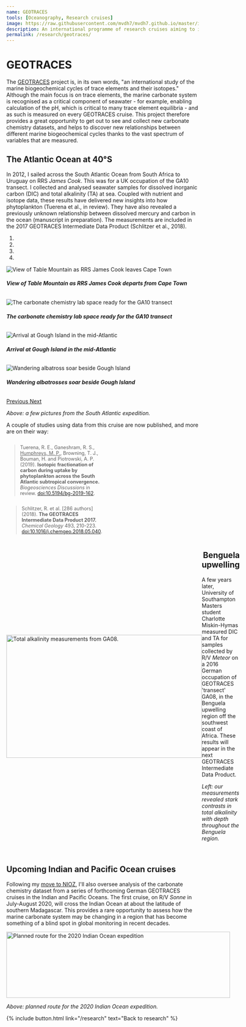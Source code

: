 ```yaml
---
name: GEOTRACES
tools: [Oceanography, Research cruises]
image: https://raw.githubusercontent.com/mvdh7/mvdh7.github.io/master/images/geotraces-map.png
description: An international programme of research cruises aiming to improve our understanding of trace element distributions and biogeochemical cycles throughout the global ocean.
permalink: /research/geotraces/
---
```


# GEOTRACES

The [GEOTRACES](http://www.geotraces.org) project is, in its own words, "an international study of the marine biogeochemical cycles of trace elements and their isotopes." Although the main focus is on trace elements, the marine carbonate system is recognised as a critical component of seawater - for example, enabling calculation of the pH, which is critical to many trace element equilibria - and as such is measured on every GEOTRACES cruise. This project therefore provides a great opportunity to get out to see and collect new carbonate chemistry datasets, and helps to discover new relationships between different marine biogeochemical cycles thanks to the vast spectrum of variables that are measured.

## The Atlantic Ocean at 40°S

In 2012, I sailed across the South Atlantic Ocean from South Africa to Uruguay on RRS *James Cook*. This was for a UK occupation of the GA10 transect. I collected and analysed seawater samples for dissolved inorganic carbon (DIC) and total alkalinity (TA) at sea. Coupled with nutrient and isotope data, these results have delivered new insights into how phytoplankton (Tuerena et al., in review). They have also revealed a previously unknown relationship between dissolved mercury and carbon in the ocean (manuscript in preparation). The measurements are included in the 2017 GEOTRACES Intermediate Data Product (Schlitzer et al., 2018).

<div id="carouselExampleIndicators" class="carousel slide" data-ride="carousel">
  <ol class="carousel-indicators">
    <li data-target="#carouselExampleIndicators" data-slide-to="0" class="active"></li>
    <li data-target="#carouselExampleIndicators" data-slide-to="1"></li>
    <li data-target="#carouselExampleIndicators" data-slide-to="2"></li>
    <li data-target="#carouselExampleIndicators" data-slide-to="3"></li>
  </ol>
  <div class="carousel-inner">
    <div class="carousel-item active">
      <img class="d-block w-100" src="/images/geotraces/ga10table.jpg" alt="View of Table Mountain as RRS James Cook leaves Cape Town">
      <div class="carousel-caption d-none d-md-block text-warning">
        <h6><b>View of Table Mountain as RRS <i>James Cook</i> departs from Cape Town</b></h6>
      </div>
    </div>
    <div class="carousel-item">
      <img class="d-block w-100" src="/images/geotraces/ga10lab.jpg" alt="The carbonate chemistry lab space ready for the GA10 transect">
      <div class="carousel-caption d-none d-md-block">
        <h6><b>The carbonate chemistry lab space ready for the GA10 transect</b></h6>
      </div>
    </div>
    <div class="carousel-item">
      <img class="d-block w-100" src="/images/geotraces/Gough_island_arrival.jpg" alt="Arrival at Gough Island in the mid-Atlantic">
      <div class="carousel-caption d-none d-md-block">
        <h6><b>Arrival at Gough Island in the mid-Atlantic</b></h6>
      </div>
    </div>
    <div class="carousel-item">
      <img class="d-block w-100" src="/images/geotraces/ga10gough.jpg" alt="Wandering albatross soar beside Gough Island">
      <div class="carousel-caption d-none d-md-block">
        <h6><b>Wandering albatrosses soar beside Gough Island</b></h6>
      </div>
    </div>
  </div>
  <a class="carousel-control-prev" href="#carouselExampleIndicators" role="button" data-slide="prev">
    <span class="carousel-control-prev-icon" aria-hidden="true"></span>
    <span class="sr-only">Previous</span>
  </a>
  <a class="carousel-control-next" href="#carouselExampleIndicators" role="button" data-slide="next">
    <span class="carousel-control-next-icon" aria-hidden="true"></span>
    <span class="sr-only">Next</span>
  </a>
</div>

<p class="text-center"><i>Above: a few pictures from the South Atlantic expedition.</i></p>

A couple of studies using data from this cruise are now published, and more are on their way:

<div style="display:flex; font-size:90%; flex-wrap:wrap">

<div style="padding-right:0.8%; width:50%; min-width:200px"><blockquote>
Tuerena, R. E., Ganeshram, R. S., <u>Humphreys, M. P.</u>, Browning, T. J., Bouman, H. and Piotrowski, A. P. (2019). <strong>Isotopic fractionation of carbon during uptake by phytoplankton across the South Atlantic subtropical convergence.</strong> <em>Biogeosciences Discussions</em> in review. <a href="https://doi.org/10.5194/bg-2019-162">doi:10.5194/bg-2019-162</a>.
</blockquote></div>

<div style="padding-left:0.8%; width:50%; min-width:200px"><blockquote>
Schlitzer, R. et al. [286 authors] (2018). <strong>The GEOTRACES Intermediate Data Product 2017.</strong> <em>Chemical Geology</em> 493, 210-223. <a href="https://doi.org/10.1016/j.chemgeo.2018.05.040">doi:10.1016/j.chemgeo.2018.05.040</a>.
</blockquote></div>

</div>

<div style="display:flex; align-items:center">

<img src="https://raw.githubusercontent.com/mvdh7/mvdh7.github.io/master/images/geotraces/alkalinity_3d.png" alt="Total alkalinity measurements from GA08." width="512" height="322" style="min-width:512px" />

<div>
<div style='text-align:right'><h2>Benguela upwelling</h2></div>

<p class="text-right">A few years later, University of Southampton Masters student Charlotte Miskin-Hymas measured DIC and TA for samples collected by R/V <i>Meteor</i> on a 2016 German occupation of GEOTRACES 'transect' GA08, in the Benguela upwelling region off the southwest coast of Africa. These results will appear in the next GEOTRACES Intermediate Data Product.</p>

<p class="text-right"><i>Left: our measurements revealed stark contrasts in total alkalinity with depth throughout the Benguela region.</i></p>

<br />
</div>

</div>

## Upcoming Indian and Pacific Ocean cruises

Following my [move to NIOZ](../../blog/moving-to-nioz), I'll also oversee analysis of the carbonate chemistry dataset from a series of forthcoming German GEOTRACES cruises in the Indian and Pacific Oceans. The first cruise, on R/V *Sonne* in July-August 2020, will cross the Indian Ocean at about the latitude of southern Madagascar. This provides a rare opportunity to assess how the marine carbonate system may be changing in a region that has become something of a blind spot in global monitoring in recent decades.

<p class="text-center">
<img src="https://raw.githubusercontent.com/mvdh7/mvdh7.github.io/master/images/geotraces/sonne_indian.png" alt="Planned route for the 2020 Indian Ocean expedition" width="586" height="173" style="min-width:586px" />
</p>

<p class="text-center"><i>Above: planned route for the 2020 Indian Ocean expedition.</i></p>

<p class="text-center">
{% include button.html link="/research" text="Back to research" %}
</p>
